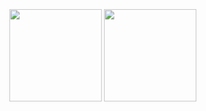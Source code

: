 <img style="height: 165px;" align="center" src="https://github-readme-stats.vercel.app/api?username=FuBaooo&show_icons=true" />
<img style="height: 165px;" align="center" src="https://github-readme-stats.vercel.app/api/top-langs/?username=FuBaooo&layout=compact" />

